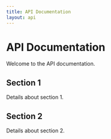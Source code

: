 ```yaml
---
title: API Documentation
layout: api
---
```


# API Documentation

Welcome to the API documentation.

## Section 1

Details about section 1.

## Section 2

Details about section 2.
